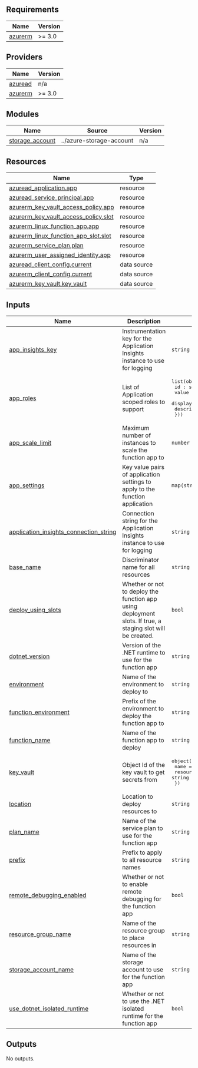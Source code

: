<!-- BEGIN_TF_DOCS -->
## Requirements

| Name | Version |
|------|---------|
| <a name="requirement_azurerm"></a> [azurerm](#requirement\_azurerm) | >= 3.0 |

## Providers

| Name | Version |
|------|---------|
| <a name="provider_azuread"></a> [azuread](#provider\_azuread) | n/a |
| <a name="provider_azurerm"></a> [azurerm](#provider\_azurerm) | >= 3.0 |

## Modules

| Name | Source | Version |
|------|--------|---------|
| <a name="module_storage_account"></a> [storage\_account](#module\_storage\_account) | ../azure-storage-account | n/a |

## Resources

| Name | Type |
|------|------|
| [azuread_application.app](https://registry.terraform.io/providers/hashicorp/azuread/latest/docs/resources/application) | resource |
| [azuread_service_principal.app](https://registry.terraform.io/providers/hashicorp/azuread/latest/docs/resources/service_principal) | resource |
| [azurerm_key_vault_access_policy.app](https://registry.terraform.io/providers/hashicorp/azurerm/latest/docs/resources/key_vault_access_policy) | resource |
| [azurerm_key_vault_access_policy.slot](https://registry.terraform.io/providers/hashicorp/azurerm/latest/docs/resources/key_vault_access_policy) | resource |
| [azurerm_linux_function_app.app](https://registry.terraform.io/providers/hashicorp/azurerm/latest/docs/resources/linux_function_app) | resource |
| [azurerm_linux_function_app_slot.slot](https://registry.terraform.io/providers/hashicorp/azurerm/latest/docs/resources/linux_function_app_slot) | resource |
| [azurerm_service_plan.plan](https://registry.terraform.io/providers/hashicorp/azurerm/latest/docs/resources/service_plan) | resource |
| [azurerm_user_assigned_identity.app](https://registry.terraform.io/providers/hashicorp/azurerm/latest/docs/resources/user_assigned_identity) | resource |
| [azuread_client_config.current](https://registry.terraform.io/providers/hashicorp/azuread/latest/docs/data-sources/client_config) | data source |
| [azurerm_client_config.current](https://registry.terraform.io/providers/hashicorp/azurerm/latest/docs/data-sources/client_config) | data source |
| [azurerm_key_vault.key_vault](https://registry.terraform.io/providers/hashicorp/azurerm/latest/docs/data-sources/key_vault) | data source |

## Inputs

| Name | Description | Type | Default | Required |
|------|-------------|------|---------|:--------:|
| <a name="input_app_insights_key"></a> [app\_insights\_key](#input\_app\_insights\_key) | Instrumentation key for the Application Insights instance to use for logging | `string` | `null` | no |
| <a name="input_app_roles"></a> [app\_roles](#input\_app\_roles) | List of Application scoped roles to support | <pre>list(object({<br>    id : string,<br>    value : string,<br>    display_name : string,<br>    description : string<br>  }))</pre> | `[]` | no |
| <a name="input_app_scale_limit"></a> [app\_scale\_limit](#input\_app\_scale\_limit) | Maximum number of instances to scale the function app to | `number` | `1` | no |
| <a name="input_app_settings"></a> [app\_settings](#input\_app\_settings) | Key value pairs of application settings to apply to the function application | `map(string)` | `{}` | no |
| <a name="input_application_insights_connection_string"></a> [application\_insights\_connection\_string](#input\_application\_insights\_connection\_string) | Connection string for the Application Insights instance to use for logging | `string` | `null` | no |
| <a name="input_base_name"></a> [base\_name](#input\_base\_name) | Discriminator name for all resources | `string` | n/a | yes |
| <a name="input_deploy_using_slots"></a> [deploy\_using\_slots](#input\_deploy\_using\_slots) | Whether or not to deploy the function app using deployment slots. If true, a staging slot will be created. | `bool` | `false` | no |
| <a name="input_dotnet_version"></a> [dotnet\_version](#input\_dotnet\_version) | Version of the .NET runtime to use for the function app | `string` | `"6.0"` | no |
| <a name="input_environment"></a> [environment](#input\_environment) | Name of the environment to deploy to | `string` | n/a | yes |
| <a name="input_function_environment"></a> [function\_environment](#input\_function\_environment) | Prefix of the environment to deploy the function app to | `string` | `"Development"` | no |
| <a name="input_function_name"></a> [function\_name](#input\_function\_name) | Name of the function app to deploy | `string` | `null` | no |
| <a name="input_key_vault"></a> [key\_vault](#input\_key\_vault) | Object Id of the key vault to get secrets from | <pre>object({<br>    name                = string,<br>    resource_group_name = string<br>  })</pre> | `null` | no |
| <a name="input_location"></a> [location](#input\_location) | Location to deploy resources to | `string` | n/a | yes |
| <a name="input_plan_name"></a> [plan\_name](#input\_plan\_name) | Name of the service plan to use for the function app | `string` | `null` | no |
| <a name="input_prefix"></a> [prefix](#input\_prefix) | Prefix to apply to all resource names | `string` | n/a | yes |
| <a name="input_remote_debugging_enabled"></a> [remote\_debugging\_enabled](#input\_remote\_debugging\_enabled) | Whether or not to enable remote debugging for the function app | `bool` | `false` | no |
| <a name="input_resource_group_name"></a> [resource\_group\_name](#input\_resource\_group\_name) | Name of the resource group to place resources in | `string` | n/a | yes |
| <a name="input_storage_account_name"></a> [storage\_account\_name](#input\_storage\_account\_name) | Name of the storage account to use for the function app | `string` | `null` | no |
| <a name="input_use_dotnet_isolated_runtime"></a> [use\_dotnet\_isolated\_runtime](#input\_use\_dotnet\_isolated\_runtime) | Whether or not to use the .NET isolated runtime for the function app | `bool` | `false` | no |

## Outputs

No outputs.
<!-- END_TF_DOCS -->